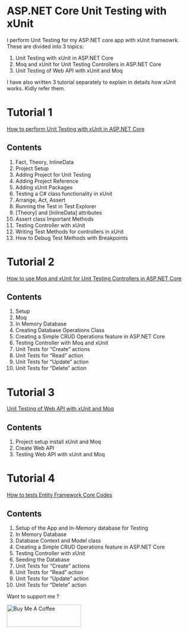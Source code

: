 # ASP.NET Core Unit Testing with xUnit

I perform Unit Testing for my ASP.NET core app with xUnit frameowrk. These are divided into 3 topics:

1. Unit Testing with xUnit in ASP.NET Core
2. Moq and xUnit for Unit Testing Controllers in ASP.NET Core
3. Unit Testing of Web API with xUnit and Moq

I have also written 3 tutorial separately to explain in details how xUnit works. Kidly refer them.

# Tutorial 1 
<a href="https://www.hosting.work/aspnet-core-xunit-unit-testing/" target="_blank">How to perform Unit Testing with xUnit in ASP.NET Core</a> 

## Contents

1. Fact, Theory, InlineData
2. Project Setup
3. Adding Project for Unit Testing
4. Adding Project Reference
5. Adding xUnit Packages
6. Testing a C# class functionality in xUnit
7. Arrange, Act, Assert
8. Running the Test in Test Explorer
9. [Theory] and [InlineData] attributes
10. Assert class Important Methods
11. Testing Controller with xUnit
12. Writing Test Methods for controllers in xUnit
13. How to Debug Test Methods with Breakpoints

# Tutorial 2 
<a href="https://www.hosting.work/aspnet-core-moq-xunit-unit-testing/" target="_blank">How to use Moq and xUnit for Unit Testing Controllers in ASP.NET Core</a> 

## Contents

1. Setup
2. Moq
3. In Memory Database
4. Creating Database Operations Class
5. Creating a Simple CRUD Operations feature in ASP.NET Core
6. Testing Controller with Moq and xUnit
7. Unit Tests for “Create” actions
8. Unit Tests for “Read” action
9. Unit Tests for “Update” action
10. Unit Tests for “Delete” action

# Tutorial 3
<a href="aspnet-core-web-api-xunit-moq-unit-testing" target="_blank">Unit Testing of Web API with xUnit and Moq</a> 

## Contents

1. Project setup install xUnit and Moq
2. Create Web API
3. Testing Web API with xUnit and Moq

# Tutorial 4 
<a href="https://www.hosting.work/aspnet-core-xunit-ef-core-unit-testing/" target="_blank">How to tests Entity Framework Core Codes</a> 

## Contents
1. Setup of the App and In-Memory database for Testing
2. In Memory Database
3. Database Context and Model class
4. Creating a Simple CRUD Operations feature in ASP.NET Core
5. Testing Controller with xUnit
6. Seeding the Database
7. Unit Tests for “Create” actions
8. Unit Tests for “Read” action
9. Unit Tests for “Update” action
10. Unit Tests for “Delete” action

Want to support me ?

<a href="https://www.buymeacoffee.com/YogYogi" target="_blank"><img src="https://cdn.buymeacoffee.com/buttons/v2/default-yellow.png" alt="Buy Me A Coffee" width="200"  style="height: 60px !important;width: 200px !important;" ></a>
